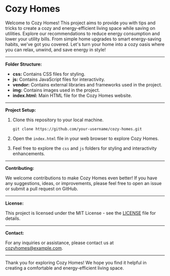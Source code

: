 # Cozy Homes

Welcome to Cozy Homes! This project aims to provide you with tips and tricks to create a cozy and energy-efficient living space while saving on utilities. Explore our recommendations to reduce energy consumption and lower your utility bills. From simple home upgrades to smart energy-saving habits, we've got you covered. Let's turn your home into a cozy oasis where you can relax, unwind, and save energy in style!


---

**Folder Structure:**

- **css:** Contains CSS files for styling.
- **js:** Contains JavaScript files for interactivity.
- **vendor:** Contains external libraries and frameworks used in the project.
- **img:** Contains images used in the project.
- **index.html:** Main HTML file for the Cozy Homes website.

---

**Project Setup:**

1. Clone this repository to your local machine.
   ```
   git clone https://github.com/your-username/cozy-homes.git
   ```

2. Open the `index.html` file in your web browser to explore Cozy Homes.

3. Feel free to explore the `css` and `js` folders for styling and interactivity enhancements.

---

**Contributing:**

We welcome contributions to make Cozy Homes even better! If you have any suggestions, ideas, or improvements, please feel free to open an issue or submit a pull request on GitHub.

---

**License:**

This project is licensed under the MIT License - see the [LICENSE](LICENSE) file for details.

---

**Contact:**

For any inquiries or assistance, please contact us at cozyhomes@example.com.

---

Thank you for exploring Cozy Homes! We hope you find it helpful in creating a comfortable and energy-efficient living space.
